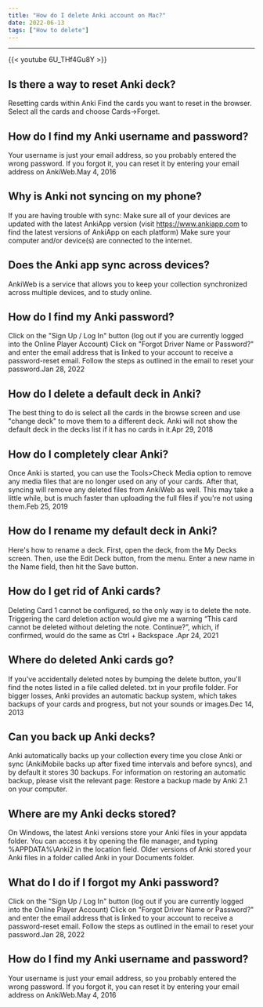 ```yaml
---
title: "How do I delete Anki account on Mac?"
date: 2022-06-13
tags: ["How to delete"]
---
```


---
{{< youtube 6U_THf4Gu8Y >}}
## Is there a way to reset Anki deck?
Resetting cards within Anki Find the cards you want to reset in the browser. Select all the cards and choose Cards->Forget.

## How do I find my Anki username and password?
Your username is just your email address, so you probably entered the wrong password. If you forgot it, you can reset it by entering your email address on AnkiWeb.May 4, 2016

## Why is Anki not syncing on my phone?
If you are having trouble with sync: Make sure all of your devices are updated with the latest AnkiApp version (visit https://www.ankiapp.com to find the latest versions of AnkiApp on each platform) Make sure your computer and/or device(s) are connected to the internet.

## Does the Anki app sync across devices?
AnkiWeb is a service that allows you to keep your collection synchronized across multiple devices, and to study online.

## How do I find my Anki password?
Click on the "Sign Up / Log In" button (log out if you are currently logged into the Online Player Account) Click on "Forgot Driver Name or Password?" and enter the email address that is linked to your account to receive a password-reset email. Follow the steps as outlined in the email to reset your password.Jan 28, 2022

## How do I delete a default deck in Anki?
The best thing to do is select all the cards in the browse screen and use "change deck" to move them to a different deck. Anki will not show the default deck in the decks list if it has no cards in it.Apr 29, 2018

## How do I completely clear Anki?
Once Anki is started, you can use the Tools>Check Media option to remove any media files that are no longer used on any of your cards. After that, syncing will remove any deleted files from AnkiWeb as well. This may take a little while, but is much faster than uploading the full files if you're not using them.Feb 25, 2019

## How do I rename my default deck in Anki?
Here's how to rename a deck. First, open the deck, from the My Decks screen. Then, use the Edit Deck button, from the menu. Enter a new name in the Name field, then hit the Save button.

## How do I get rid of Anki cards?
Deleting Card 1 cannot be configured, so the only way is to delete the note. Triggering the card deletion action would give me a warning “This card cannot be deleted without deleting the note. Continue?”, which, if confirmed, would do the same as Ctrl + Backspace .Apr 24, 2021

## Where do deleted Anki cards go?
If you've accidentally deleted notes by bumping the delete button, you'll find the notes listed in a file called deleted. txt in your profile folder. For bigger losses, Anki provides an automatic backup system, which takes backups of your cards and progress, but not your sounds or images.Dec 14, 2013

## Can you back up Anki decks?
Anki automatically backs up your collection every time you close Anki or sync (AnkiMobile backs up after fixed time intervals and before syncs), and by default it stores 30 backups. For information on restoring an automatic backup, please visit the relevant page: Restore a backup made by Anki 2.1 on your computer.

## Where are my Anki decks stored?
On Windows, the latest Anki versions store your Anki files in your appdata folder. You can access it by opening the file manager, and typing %APPDATA%\Anki2 in the location field. Older versions of Anki stored your Anki files in a folder called Anki in your Documents folder.

## What do I do if I forgot my Anki password?
Click on the "Sign Up / Log In" button (log out if you are currently logged into the Online Player Account) Click on "Forgot Driver Name or Password?" and enter the email address that is linked to your account to receive a password-reset email. Follow the steps as outlined in the email to reset your password.Jan 28, 2022

## How do I find my Anki username and password?
Your username is just your email address, so you probably entered the wrong password. If you forgot it, you can reset it by entering your email address on AnkiWeb.May 4, 2016


